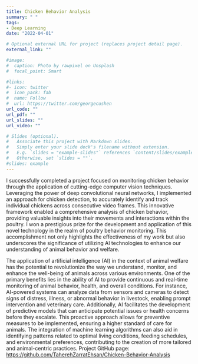 ```yaml
---
title: Chicken Behavior Analysis
summary: " "
tags:
- Deep Learning
date: "2022-04-01"

# Optional external URL for project (replaces project detail page).
external_link: ""

#image:
#  caption: Photo by rawpixel on Unsplash
#  focal_point: Smart

#links:
#- icon: twitter
#  icon_pack: fab
#  name: Follow
#  url: https://twitter.com/georgecushen
url_code: ""
url_pdf: ""
url_slides: ""
url_video: ""

# Slides (optional).
#   Associate this project with Markdown slides.
#   Simply enter your slide deck's filename without extension.
#   E.g. `slides = "example-slides"` references `content/slides/example-slides.md`.
#   Otherwise, set `slides = ""`.
#slides: example
---
```



I successfully completed a project focused on monitoring chicken behavior through the application of cutting-edge computer vision techniques. Leveraging the power of deep convolutional neural networks, I implemented an approach for chicken detection, to accurately identify and track individual chickens across consecutive video frames. This innovative framework enabled a comprehensive analysis of chicken behavior, providing valuable insights into their movements and interactions within the poultry. I won a prestigious prize for the development and application of this novel technology in the realm of poultry behavior monitoring. This accomplishment not only highlights the effectiveness of my work but also underscores the significance of utilizing AI technologies to enhance our understanding of animal behavior and welfare. 

The application of artificial intelligence (AI) in the context of animal welfare has the potential to revolutionize the way we understand, monitor, and enhance the well-being of animals across various environments. One of the primary benefits lies in the ability of AI to provide continuous and real-time monitoring of animal behavior, health, and overall conditions. For instance, AI-powered systems can analyze data from sensors and cameras to detect signs of distress, illness, or abnormal behavior in livestock, enabling prompt intervention and veterinary care. Additionally, AI facilitates the development of predictive models that can anticipate potential issues or health concerns before they escalate. This proactive approach allows for preventive measures to be implemented, ensuring a higher standard of care for animals. The integration of machine learning algorithms can also aid in identifying patterns related to optimal living conditions, feeding schedules, and environmental preferences, contributing to the creation of more tailored and animal-centric practices. 
Project GitHub page: https://github.com/TaherehZarratEhsan/Chicken-Behavior-Analysis